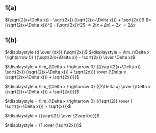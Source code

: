 ## 1(a)
$(\sqrt{2(x+\Delta x)} - \sqrt{2x}) (\sqrt{2(x+\Delta x)}) + \sqrt{2x})$ 
$= (\sqrt{2(x+\Delta x)})^2 - (\sqrt{2x})^2$
$= 2(x+\Delta x) - 2x$
$= 2\Delta x$

## 1(b)
$\displaystyle {d \over {dx}} (\sqrt{2x})$
$\displaystyle = \lim_{\Delta x \rightarrow 0} {{\sqrt{2(x+\Delta x)} - \sqrt{2x}} \over \Delta x}$

$\displaystyle = \lim_{\Delta x \rightarrow 0} {{(\sqrt{2(x+\Delta x)} - \sqrt{2x}) (\sqrt{2(x+\Delta x)}) + \sqrt{2x})} \over {\Delta x (\sqrt{2(x+\Delta x)}) + \sqrt{2x})}}$

$\displaystyle = \lim_{\Delta x \rightarrow 0} {{2\Delta x} \over {\Delta x (\sqrt{2(x+\Delta x)}) + \sqrt{2x})}}$

$\displaystyle = \lim_{\Delta x \rightarrow 0} {{\sqrt{2}} \over { \sqrt{(x+\Delta x)}) + \sqrt{x}}}$

$\displaystyle = {{\sqrt{2}} \over {2\sqrt{x}}}$

$\displaystyle = {1 \over {\sqrt{2x}}}$